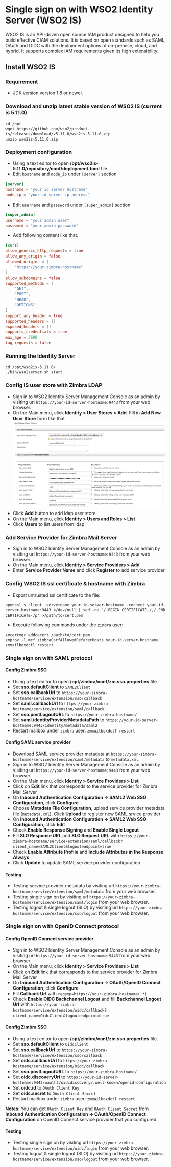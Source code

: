 Single sign on with WSO2 Identity Server (WSO2 IS)
==================================================
WSO2 IS is an API-driven open source IAM product designed to help you build effective CIAM solutions.
It is based on open standards such as SAML, OAuth and OIDC with the deployment options of on-premise, cloud, and hybrid.
It supports complex IAM requirements given its high extensibility.

## Install WSO2 IS

### Requirement
* JDK version version 1.8 or newer.

### Download and unzip latest stable version of WSO2 IS (current is 5.11.0)
```shell
cd /opt
wget https://github.com/wso2/product-is/releases/download/v5.11.0/wso2is-5.11.0.zip
unzip wso2is-5.11.0.zip
```

### Deployment configuration
* Using a text editor to open **/opt/wso2is-5.11.0/repository/conf/deployment.toml** file.
* Edit `hostname` and `node_ip` under `[server]` section
```toml
[server]
hostname = "your id server hostname"
node_ip = "your id server ip address"
```
* Edit `username` and `password` under `[super_admin]` section
```toml
[super_admin]
username = "your admin user"
password = "your admin password"
```
* Add following content like that.
```toml
[cors]
allow_generic_http_requests = true
allow_any_origin = false
allowed_origins = [
    "https://your-zimbra-hostname"
]
allow_subdomains = false
supported_methods = [
    "GET",
    "POST",
    "HEAD",
    "OPTIONS"
]
support_any_header = true
supported_headers = []
exposed_headers = []
supports_credentials = true
max_age = 3600
tag_requests = false
```

### Running the Identity Server
```shell
cd /opt/wso2is-5.11.0/
./bin/wso2server.sh start
```

### Config IS user store with Zimbra LDAP
* Sign in to WSO2 Identity Server Management Console as an admin by visiting url `https://your-id-server-hostname:9443` from your web browser.
* On the Main menu, click **Identity > User Stores > Add**. Fill in **Add New User Store** form like that
![add-ldap-user-store](wso2-is/add-ldap-user-store.png)
* Click **Add** button to add ldap user store
* On the Main menu, click **Identity > Users and Roles > List**
* Click **Users** to list users from ldap

### Add Service Provider for Zimbra Mail Server
* Sign in to WSO2 Identity Server Management Console as an admin by visiting url `https://your-id-server-hostname:9443` from your web browser.
* On the Main menu, click **Identity > Service Providers > Add**
* Enter **Service Provider Name** and click **Register** to add service provider

### Config WSO2 IS ssl certificate & hostname with Zimbra
* Export untrusted ssl certificate to the file:
~~~shell
openssl s_client -servername your-id-server-hostname -connect your-id-server-hostname:9443 </dev/null | sed -ne '/-BEGIN CERTIFICATE-/,/-END CERTIFICATE-/p' >/path/to/cert.pem
~~~
* Execute following commands under the `zimbra` user:
~~~shell
zmcertmgr addcacert /path/to/cert.pem
zmprov -l mcf zimbraCsrfAllowedRefererHosts your-id-server-hostname
zmmailboxdctl restart
~~~

### Single sign on with SAML protocol
#### Config Zimbra SSO
* Using a text editor to open **/opt/zimbra/conf/zm.sso.properties** file.
* Set **sso.defaultClient** to `SAML2Client`
* Set **sso.callbackUrl** to `https://your-zimbra-hostname/service/extension/sso/callback`
* Set **saml.callbackUrl** to `https://your-zimbra-hostname/service/extension/saml/callback`
* Set **sso.postLogoutURL** to `https://your-zimbra-hostname/`
* Set **saml.identityProviderMetadataPath** to `https://your-id-server-hostname:9443/identity/metadata/saml2`
* Restart mailbox under `zimbra` user: `zmmailboxdctl restart`

#### Config SAML service provider
* Download SAML service provider metadata at `https://your-zimbra-hostname/service/extension/saml/metadata` to `metadata.xml`.
* Sign in to WSO2 Identity Server Management Console as an admin by visiting url `https://your-id-server-hostname:9443` from your web browser.
* On the Main menu, click **Identity > Service Providers > List**
* Click on **Edit** link that corresponds to the service provider for Zimbra Mail Server
* On **Inbound Authentication Configuration -> SAML2 Web SSO Configuration**, click **Configure**
* Choose **Metadata File Configuration**, upload service provider metadata file (`metadata.xml`).
  Click **Upload** to register new SAML srvice provider
* On **Inbound Authentication Configuration -> SAML2 Web SSO Configuration**, click **Edit**
* Check **Enable Response Signing** and **Enable Single Logout**
* Fill **SLO Response URL** and **SLO Request URL** with `https://your-zimbra-hostname/service/extension/saml/callback?client_name=SAML2Client&logoutendpoint=true`
* Check **Enable Attribute Profile** and **Include Attributes in the Response Always**
* Click **Update** to update SAML service provider configuration

#### Testing
* Testing service provider metadata by visiting url `https://your-zimbra-hostname/service/extension/saml/metadata` from your web browser.
* Testing single sign on by visiting url `https://your-zimbra-hostname/service/extension/saml/login` from your web browser.
* Testing logout & single logout (SLO) by visiting url `https://your-zimbra-hostname/service/extension/sso/logout` from your web browser.

### Single sign on with OpenID Connect protocol
#### Config OpenID Connect service provider
* Sign in to WSO2 Identity Server Management Console as an admin by visiting url `https://your-id-server-hostname:9443` from your web browser.
* On the Main menu, click **Identity > Service Providers > List**
* Click on **Edit** link that corresponds to the service provider for Zimbra Mail Server
* On **Inbound Authentication Configuration -> OAuth/OpenID Connect Configuration**, click **Configure**
* Fill **Callback Url** with `regexp=https://your-zimbra-hostname(.*)`
* Check **Enable OIDC Backchannel Logout** and fill **Backchannel Logout Url** with `https://your-zimbra-hostname/service/extension/oidc/callback?client_name=OidcClient&logoutendpoint=true`

#### Config Zimbra SSO
* Using a text editor to open **/opt/zimbra/conf/zm.sso.properties** file.
* Set **sso.defaultClient** to `OidcClient`
* Set **sso.callbackUrl** to `https://your-zimbra-hostname/service/extension/sso/callback`
* Set **oidc.callbackUrl** to `https://your-zimbra-hostname/service/extension/oidc/callback`
* Set **sso.postLogoutURL** to `https://your-zimbra-hostname/`
* Set **oidc.discoveryUri** to `https://your-id-server-hostname:9443/oauth2/oidcdiscovery/.well-known/openid-configuration`
* Set **oidc.id** to `OAuth Client Key`
* Set **oidc.secret** to `OAuth Client Secret`
* Restart mailbox under `zimbra` user: `zmmailboxdctl restart`

**Notes**: You can get `OAuth Client Key` and `OAuth Client Secret` from **Inbound Authentication Configuration -> OAuth/OpenID Connect Configuration** on OpenID Connect service provider that you configured

#### Testing
* Testing single sign on by visiting url `https://your-zimbra-hostname/service/extension/oidc/login` from your web browser.
* Testing logout & single logout (SLO) by visiting url `https://your-zimbra-hostname/service/extension/sso/logout` from your web browser.
